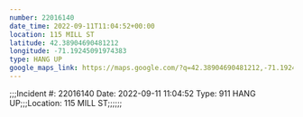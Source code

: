 ```yaml
---
number: 22016140
date_time: 2022-09-11T11:04:52+00:00
location: 115 MILL ST
latitude: 42.38904690481212
longitude: -71.19245091974383
type: HANG UP
google_maps_link: https://maps.google.com/?q=42.38904690481212,-71.19245091974383
---
```


;;;Incident #: 22016140   Date: 2022-09-11 11:04:52   Type: 911 HANG UP;;;Location: 115 MILL ST;;;;;;
